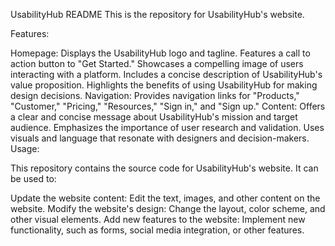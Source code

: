 UsabilityHub README
This is the repository for UsabilityHub's website.

Features:

Homepage:
Displays the UsabilityHub logo and tagline.
Features a call to action button to "Get Started."
Showcases a compelling image of users interacting with a platform.
Includes a concise description of UsabilityHub's value proposition.
Highlights the benefits of using UsabilityHub for making design decisions.
Navigation:
Provides navigation links for "Products," "Customer," "Pricing," "Resources," "Sign in," and "Sign up."
Content:
Offers a clear and concise message about UsabilityHub's mission and target audience.
Emphasizes the importance of user research and validation.
Uses visuals and language that resonate with designers and decision-makers.
Usage:

This repository contains the source code for UsabilityHub's website. It can be used to:

Update the website content:
Edit the text, images, and other content on the website.
Modify the website's design:
Change the layout, color scheme, and other visual elements.
Add new features to the website:
Implement new functionality, such as forms, social media integration, or other features.
